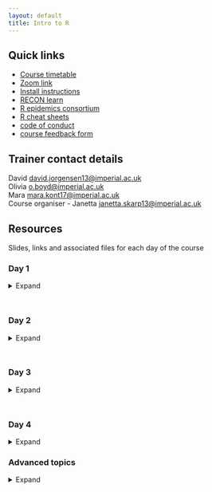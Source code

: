 ```yaml
---
layout: default
title: Intro to R
---
```


## Quick links
- [Course timetable](/resources/workshop_schedule_msf.pdf)
- [Zoom link](https://us02web.zoom.us/j/89596320569?pwd=SUl5eGtybDVQb3ZXQzhPc2JsTWtRdz09)
- [Install instructions](/resources/installation_email.pdf)
- [RECON learn](https://www.reconlearn.org)
- [R epidemics consortium](https://www.repidemicsconsortium.org)
- [R cheat sheets](https://github.com/JorgensenD/coursepage/tree/gh-pages/cheatsheets)
- [code of conduct](https://www.repidemicsconsortium.org/CODE_OF_CONDUCT/)
- [course feedback form](https://docs.google.com/forms/d/1pRj0_adFue8KwQSJINtWgH61FWdGMtE5Usmh-TvoWxA/edit)

## Trainer contact details
  David <david.jorgensen13@imperial.ac.uk>  
  Olivia <o.boyd@imperial.ac.uk>  
  Mara <mara.kont17@imperial.ac.uk>  
  Course organiser - Janetta <janetta.skarp13@imperial.ac.uk>  
  
## Resources
Slides, links and associated files for each day of the course
### Day 1
<details><summary>Expand</summary>
  
### Slides:
  - [Course expectations](/resources/CourseExpectations.pdf)
  - [Why use R?](https://www.reconlearn.org/slides/why-r/why-r.html)
  - [Introduction to R slides](https://www.reconlearn.org/slides/intro_to_r/intro_to_r)  
  - [Interactive introduction to RStudio](https://www.reconlearn.org/post/practical-intror.html)  
### Relevant sheets:
  - [Base R](/cheatsheets/base-r.pdf)  
  - [RStudio](/cheatsheets/rstudio-ide.pdf)  
  - [R syntax](/cheatsheets/syntax.pdf)
### Other resources
  - [Basic coding in R](https://r4ds.had.co.nz/workflow-basics.html)
  - [Finding your way in RStudio - Princeton](https://dss.princeton.edu/training/RStudio101.pdf)
  - [Intro to R code](/resorces/intro_RStudio_day1.R)
</details>

` `  
### Day 2
<details><summary>Expand</summary>

### Resources
[Stegen case study](https://www.reconlearn.org/post/stegen.html)  
### Slides
- [Importing data in R](https://www.reconlearn.org/slides/slides_bag/data_import/data_import_short.html)  
- [Good practices for reproducibility](/resources/Reproducible_statistical_analysis_with_R.pdf)  
### Relevant sheets
- [Data import](/cheatsheets/data-import.pdf)  
- [Data transformation](/cheatsheets/data-transformation.pdf)  
- [Markdown 1](/cheatsheets/rmarkdown-2.0.pdf)
- [Markdown 2](/cheatsheets/rmarkdown-reference.pdf)
- [Golden rules for reproducibility](/resources/golden_rules.html)
</details>

` `  
### Day 3
<details><summary>Expand</summary>

### Resources
- [Stegen case study](https://www.reconlearn.org/post/stegen.html)  
### Slides
- [ggplot](https://www.reconlearn.org/slides/slides_bag/ggplot2.html)  
### Relevant sheets
- [ggplot](/cheatsheets/data-visualization-2.1.pdf)
### Other resources
- [ggplot intro](http://r-statistics.co/Complete-Ggplot2-Tutorial-Part1-With-R-Code.html)
- [Customising ggplot](http://r-statistics.co/Complete-Ggplot2-Tutorial-Part1-With-R-Code.html)
- [ggplot geoms](http://r-statistics.co/Top50-Ggplot2-Visualizations-MasterList-R-Code.html)
</details>

` `  
### Day 4
<details><summary>Expand</summary>

### Resources
- [Stegen case study](https://www.reconlearn.org/post/stegen.html)  
- [R4epis](https://r4epis.netlify.app/)  
### Mapping with R
- [Cartography](/cheatsheets/cartography.pdf)
- [Leaflet](/cheatsheets/leaflet.pdf)
- [Mapping walkthrough](https://r-spatial.org/r/2018/10/25/ggplot2-sf.html)
</details>

### Advanced topics
<details><summary>Expand</summary>
### dplyr
- [dplyr slides]()
- [dplyr exercises]()

### Rmarkdown
- [Example Markdown pdf]()
- [Markdown code]()

### ggplot2
- [ggplot intro](http://r-statistics.co/Complete-Ggplot2-Tutorial-Part1-With-R-Code.html)
- [Customising ggplot](http://r-statistics.co/Complete-Ggplot2-Tutorial-Part1-With-R-Code.html)
- [ggplot geoms](http://r-statistics.co/Top50-Ggplot2-Visualizations-MasterList-R-Code.html)

### Mapping in R
- [Mapping walkthrough](https://r-spatial.org/r/2018/10/25/ggplot2-sf.html)

</details>
